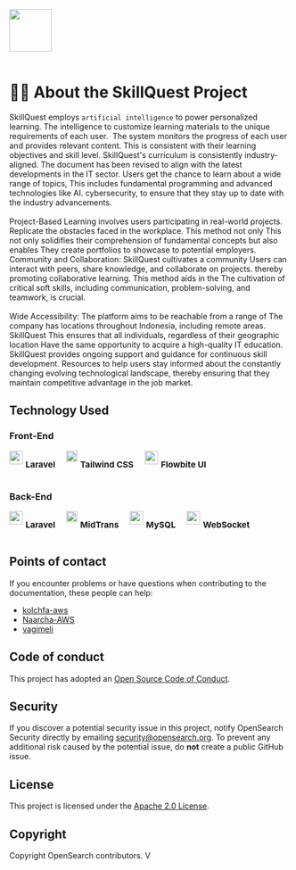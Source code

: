 <img src="https://i.ibb.co.com/DwLx7p2/skillquest-logo.png" height="76px">
<br>
<br>

# ☝🏽 About the SkillQuest Project

SkillQuest employs `artificial intelligence` to power personalized learning.
The intelligence to customize learning materials to the unique requirements of
each user.  The system monitors the progress of each user and provides relevant content.
This is consistent with their learning objectives and skill level.
SkillQuest's curriculum is consistently industry-aligned.
The document has been revised to align with the latest developments in the IT sector. Users
get the chance to learn about a wide range of topics,
This includes fundamental programming and advanced technologies like AI.
cybersecurity, to ensure that they stay up to date with the industry
advancements.
<br><br>
Project-Based Learning involves users participating in real-world projects.
Replicate the obstacles faced in the workplace. This method not only
This not only solidifies their comprehension of fundamental concepts but also enables
They create portfolios to showcase to potential employers.
Community and Collaboration: SkillQuest cultivates a community
Users can interact with peers, share knowledge, and collaborate on projects.
thereby promoting collaborative learning. This method aids in the
The cultivation of critical soft skills, including communication, problem-solving, and teamwork, is crucial.
<br><br>
Wide Accessibility: The platform aims to be reachable from a range of
The company has locations throughout Indonesia, including remote areas. SkillQuest
This ensures that all individuals, regardless of their geographic location
Have the same opportunity to acquire a high-quality IT education.
SkillQuest provides ongoing support and guidance for continuous skill development.
Resources to help users stay informed about the constantly changing
evolving technological landscape, thereby ensuring that they maintain
competitive advantage in the job market.

## Technology Used

### Front-End

<div style="display:flex; gap:20px">
    <div style="display: flex; gap:5px;">
        <img src="https://static-00.iconduck.com/assets.00/laravel-icon-1990x2048-xawylrh0.png" height="24px"> <p style="font-size:15px; font-weight:bold;">Laravel</p>
    </div>
    <div style="display: flex; gap:5px;">
        <img src="https://static-00.iconduck.com/assets.00/tailwind-css-icon-2048x1229-u8dzt4uh.png" height="20px"> <p style="font-size:15px; font-weight:bold;">Tailwind CSS</p>
    </div>
    <div style="display: flex; gap:5px;">
        <img src="https://i.ibb.co.com/7vYQ6XG/flowbite.png" height="24px"> <p style="font-size:15px; font-weight:bold;">Flowbite UI </p>
    </div>
</div>

### Back-End

<div style="display:flex; gap:20px">
    <div style="display: flex; gap:5px;">
        <img src="https://static-00.iconduck.com/assets.00/laravel-icon-1990x2048-xawylrh0.png" height="24px"> <p style="font-size:15px; font-weight:bold;">Laravel</p>
    </div>
    <div style="display: flex; gap:5px;">
        <img src="https://i.ibb.co.com/x8vXWCx/midtrans.png" height="20px"> <p style="font-size:15px; font-weight:bold;">MidTrans</p>
    </div>
    <div style="display: flex; gap:5px;">
        <img src="https://i.ibb.co.com/7vYQ6XG/flowbite.png" height="24px"> <p style="font-size:15px; font-weight:bold;">MySQL</p>
    </div>
    <div style="display: flex; gap:5px;">
        <img src="https://i.ibb.co.com/7vYQ6XG/flowbite.png" height="24px"> <p style="font-size:15px; font-weight:bold;">WebSocket</p>
    </div>
</div>

## Points of contact

If you encounter problems or have questions when contributing to the documentation, these people can help:

-   [kolchfa-aws](https://github.com/kolchfa-aws)
-   [Naarcha-AWS](https://github.com/Naarcha-AWS)
-   [vagimeli](https://github.com/vagimeli)

## Code of conduct

This project has adopted an [Open Source Code of Conduct](https://opensearch.org/codeofconduct.html).

## Security

If you discover a potential security issue in this project, notify OpenSearch Security directly by emailing security@opensearch.org. To prevent any additional risk caused by the potential issue, do **not** create a public GitHub issue.

## License

This project is licensed under the [Apache 2.0 License](LICENSE).

## Copyright

Copyright OpenSearch contributors.
V
